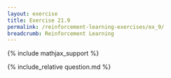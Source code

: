 ```yaml
---
layout: exercise
title: Exercise 21.9
permalink: /reinforcement-learning-exercises/ex_9/
breadcrumb: Reinforcement Learning
---
```


{% include mathjax_support %}

<div><i class="arrow-up loader" data-chapter="reinforcement-learning-exercises" data-exercise="ex_9" data-rating="0"></i></div>
{% include_relative question.md %}
